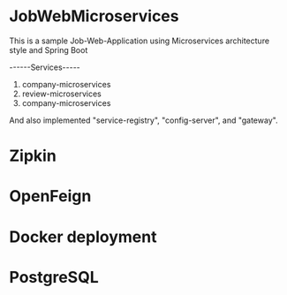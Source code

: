 # JobWebMicroservices
This is a sample Job-Web-Application using Microservices architecture style and Spring Boot

------Services-----
1. company-microservices
2. review-microservices
3. company-microservices

And also implemented "service-registry", "config-server", and "gateway".
# Zipkin
# OpenFeign
# Docker deployment
# PostgreSQL

